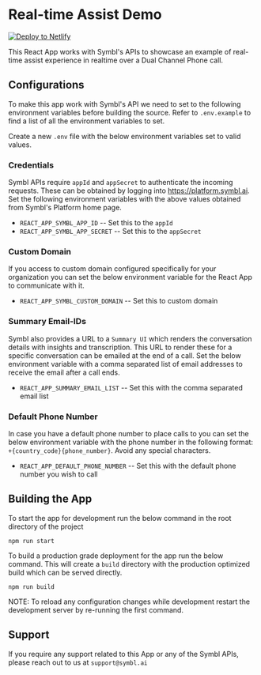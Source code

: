 # Real-time Assist Demo

[![Deploy to Netlify](https://www.netlify.com/img/deploy/button.svg)](https://app.netlify.com/start/deploy?repository=https://github.com/SymblDev/symbl-real-time-assist)

This React App works with Symbl's APIs to showcase an example of real-time assist experience in realtime over a Dual Channel Phone call.

## Configurations

To make this app work with Symbl's API we need to set to the following environment variables before building the source.
Refer to `.env.example` to find a list of all the environment variables to set.

Create a new `.env` file with the below environment variables set to valid values.

### Credentials

Symbl APIs require `appId` and `appSecret` to authenticate the incoming requests. These can be obtained by logging into https://platform.symbl.ai.
Set the following environment variables with the above values obtained from Symbl's Platform home page.

- `REACT_APP_SYMBL_APP_ID` -- Set this to the `appId`
- `REACT_APP_SYMBL_APP_SECRET` -- Set this to the `appSecret`

### Custom Domain

If you access to custom domain configured specifically for your organization you can set the below environment variable for the React App to communicate with it.

- `REACT_APP_SYMBL_CUSTOM_DOMAIN` -- Set this to custom domain

### Summary Email-IDs

Symbl also provides a URL to a `Summary UI` which renders the conversation details with insights and transcription. This URL to render these for a specific conversation can be emailed at the end of a call.
Set the below environment variable with a comma separated list of email addresses to receive the email after a call ends.

- `REACT_APP_SUMMARY_EMAIL_LIST` -- Set this with the comma separated email list

### Default Phone Number

In case you have a default phone number to place calls to you can set the below environment variable with the phone number in the following format:
`+{country_code}{phone_number}`. Avoid any special characters.

- `REACT_APP_DEFAULT_PHONE_NUMBER` -- Set this with the default phone number you wish to call

## Building the App

To start the app for development run the below command in the root directory of the project

    npm run start

To build a production grade deployment for the app run the below command. This will create a `build` directory with the production optimized build which can be served directly.

    npm run build

NOTE: To reload any configuration changes while development restart the development server by re-running the first command.

## Support

If you require any support related to this App or any of the Symbl APIs, please reach out to us at
`support@symbl.ai`
